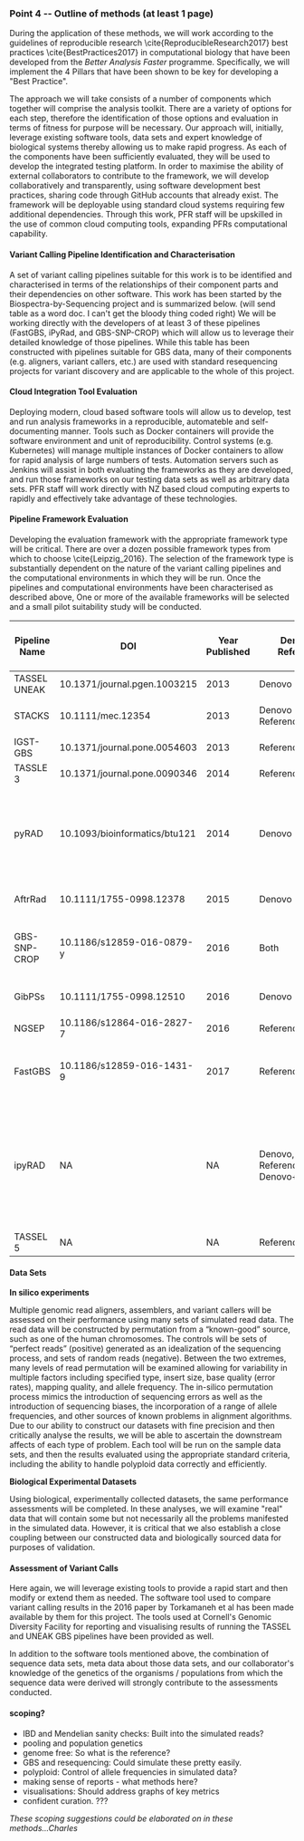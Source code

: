 ### Point 4 -- Outline of methods (at least 1 page)

During the application of these methods, we will work according to the guidelines of reproducible research \cite{ReproducibleResearch2017} best practices \cite{BestPractices2017} in computational biology that have been developed from the _Better Analysis Faster_ programme. Specifically, we will implement the 4 Pillars that have been shown to be key for developing a "Best Practice".

The approach we will take consists of a number of components which together will comprise the analysis toolkit. There are a variety of options for each step, therefore the identification of those options and evaluation in terms of fitness for purpose will be necessary.  Our approach will, initially, leverage existing software tools, data sets and expert knowledge of biological systems thereby allowing us to make rapid progress. As each of the components have been sufficiently evaluated, they will be used to develop the integrated testing platform. In order to maximise the ability of external collaborators to contribute to the framework, we will develop collaboratively and transparently, using software development best practices, sharing code through GitHub accounts that already exist. The framework will be deployable using standard cloud systems requiring few additional dependencies. Through this work, PFR staff will be upskilled in the use of common cloud computing tools, expanding PFRs computational capability.

#### Variant Calling Pipeline Identification and Characterisation
A set of variant calling pipelines suitable for this work is to be identified and characterised in terms of the relationships of their component parts and their dependencies on other software. This work has been started by the Biospectra-by-Sequencing project and is summarized below. (will send table as a word doc. I can't get the bloody thing coded right) We will be working directly with the developers of at least 3 of these pipelines (FastGBS, iPyRad, and GBS-SNP-CROP) which will allow us to leverage their detailed knowledge of those pipelines.  While this table has been constructed with pipelines suitable for GBS data, many of their components (e.g. aligners, variant callers, etc.) are used with standard resequencing projects for variant discovery and are applicable to the whole of this project. 

#### Cloud Integration Tool Evaluation

Deploying modern, cloud based software tools will allow us to develop, test and run analysis frameworks in a reproducible, automateble and self-documenting manner. Tools such as Docker containers will provide the software environment and unit of reproducibility. Control systems (e.g. Kubernetes) will manage multiple instances of Docker containers to allow for rapid analysis of large numbers of tests. Automation servers such as Jenkins will assist in both evaluating the frameworks as they are developed, and run those frameworks on our testing data sets as well as arbitrary data sets. PFR staff will work directly with NZ based cloud computing experts to rapidly and effectively take advantage of these technologies.

#### Pipeline Framework Evaluation
Developing the evaluation framework with the appropriate framework type will be critical. There are over a dozen possible framework types from which to choose \cite{Leipzig_2016}. The selection of the framework type is substantially dependent on the nature of the variant calling pipelines and the computational environments in which they will be run. Once the pipelines and computational environments have been characterised as described above, One or more of the available frameworks will be selected and a small pilot suitability study will be conducted.

|Pipeline Name|DOI|Year Published|Denovo / Reference|Demultiplexer|Trimmer / Read QC Filter|Aligner|SNP Caller|Special format of fastq filenames|Hardcoded enzyme|Download|Output file types|
|------|------|------|------|------|------|------|------|------|------|------|------|
|TASSEL UNEAK|10.1371/journal.pgen.1003215|2013|Denovo|Built In|None|N/A|Built IN|Yes|Yes|http://www.maizegenetics.net/tassel|hmp|
|STACKS|10.1111/mec.12354|2013|Denovo / Reference|Built In|Built In|BWA / Bowtie2 / GSnap|Built IN|No|Yes|http://catchenlab.life.illinois.edu/stacks/|Database with export.|
|IGST-GBS|10.1371/journal.pone.0054603|2013|Reference|FastX toolkit (https://github.com/agordon/fastx_toolkit)|FastX toolkit|BWA|sam tools (https://github.com/samtools/samtools)|No|?|Not publicly available|vcf|
|TASSLE 3|10.1371/journal.pone.0090346|2014|Reference|Built In|None|BWA / Bowtie 2|Built In|Yes|Yes|http://www.maizegenetics.net/tassel|hmp|
|pyRAD|10.1093/bioinformatics/btu121|2014|Denovo|Built In|Built in but only recommend for very messy single end GBS or ddRAD|Muscle|Built In|NO|No. Can specify enzyme cutsite overhang in parameter file|https://github.com/dereneaton/pyrad/releases|Text (.loci, .phy, .nex, .snps, .vcf and others),|
|AftrRad|10.1111/1755-0998.12378|2015|Denovo|Built In|Built in but just removes bad reads|Mafft|Built In|No|No needs recognition sequence|https://github.com/mikesovic/AftrRAD|Text (translation scripts)|
|GBS-SNP-CROP|10.1186/s12859-016-0879-y|2016|Both|Built In|Trimmomatic (trims before demultiplexing!)|BWA|samtools mpileup|yes and for each step name and location expectation|No needs recognition sequence|https://github.com/halelab/GBS-SNP-CROP|SNP matrix, TASSEL hmp, PLINK tped|
|GibPSs|10.1111/1755-0998.12510|2016|Denovo|Built In|Built in but just removes bad reads|Matching Built in|Built In|No|No needs recognition sequence|https://github.com/ahapke/gibpss|Database with export.|
|NGSEP|10.1186/s12864-016-2827-7|2016|Reference|Built In|Built in Removes adapter|Bowtie2|Built In|No|unknown|https://sourceforge.net/projects/ngsep/|vcf|
|FastGBS|10.1186/s12859-016-1431-9|2017|Reference|Sabre (https://github.com/najoshi/sabre)|Removes adaptor with cutadapt (https://github.com/marcelm/cutadapt/)|BWA|Platypus (http://www.well.ox.ac.uk/platypus)|Yes|Enzyme cutsite overhang is not checked|https://bitbucket.org/jerlar73/fast-gbs|vcf|
|ipyRAD|NA|NA|Denovo, Reference, Denovo+Reference|Built In|Built in|BWA / SMALT|Samtools/bedtools|No|No. Can specify enzyme cutsite overhang in parameter file|https://github.com/dereneaton/ipyrad|Varint VCF; ipyrad .loci; phylogenetic and structure (.phy, .nex and .str); SMARTPCA etc (.geno); MAP (.snps.map)|
|TASSEL 5|NA|NA|Reference|Built In|Built In|BWA / Bowtie2|Built In|Yes|Yes|http://www.maizegenetics.net/tassel|Database with export|


#### Data Sets

**In silico experiments**

Multiple genomic read aligners, assemblers, and variant callers will be assessed on their performance using many sets of simulated read data. The read data will be constructed by permutation from a “known-good” source, such as one of the human chromosomes. The controls will be sets of “perfect reads” (positive) generated as an idealization of the sequencing process, and sets of random reads (negative). Between the two extremes, many levels of read permutation will be examined allowing for variability in multiple factors including specified type, insert size, base quality (error rates), mapping quality, and allele frequency. The in-silico permutation process mimics the introduction of sequencing errors as well as the introduction of sequencing biases, the incorporation of a range of allele frequencies, and other sources of known problems in alignment algorithms. Due to our ability to construct our datasets with fine precision and then critically analyse the results, we will be able to ascertain the downstream affects of each type of problem. Each tool will be run on the sample data sets, and then the results evaluated using the appropriate standard criteria, including the ability to handle polyploid data correctly and efficiently.

**Biological Experimental Datasets**

Using biological, experimentally collected datasets, the same performance assessments will be completed. In these analyses, we will examine "real" data that will contain some but not necessarily all the problems manifested in the simulated data. However, it is critical that we also establish a close coupling between our constructed data and biologically sourced data for purposes of validation. 

#### Assessment of Variant Calls

Here again, we will leverage existing tools to provide a rapid start and then modify or extend them as needed. The software tool used to compare variant calling results in the 2016 paper by Torkamaneh et al has been made available by them for this project. The tools used at Cornell's Genomic Diversity Facility for reporting and visualising results of running the TASSEL and UNEAK GBS pipelines have been provided as well. 

In addition to the software tools mentioned above, the combination of sequence data sets, meta data about those data sets, and our collaborator's knowledge of the genetics of the organisms / populations from which the sequence data were derived will strongly contribute to the assessments conducted. 

#### scoping?

* IBD and Mendelian sanity checks: Built into the simulated reads?
* pooling and population genetics
* genome free: So what is the reference?
* GBS and resequencing: Could simulate these pretty easily.
* polyploid: Control of allele frequencies in simulated data?
* making sense of reports - what methods here?
* visualisations: Should address graphs of key metrics
* confident curation. ???

_These scoping suggestions could be elaborated on in these methods...Charles_